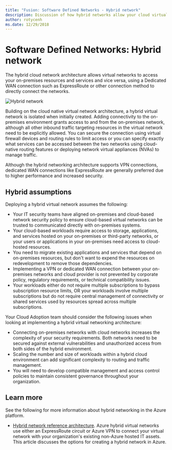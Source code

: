```yaml
---
title: "Fusion: Software Defined Networks - Hybrid network" 
description: Discussion of how hybrid networks allow your cloud virtual networks to connect to on-premises resources
author: rotycenh
ms.date: 12/29/2018
---
```


# Software Defined Networks: Hybrid network

The hybrid cloud network architecture allows virtual networks to access your on-premises resources and services and vice versa, using a Dedicated WAN connection such as ExpressRoute or other connection method to directly connect the networks.

![Hybrid network](../../../reference-architectures/hybrid-networking/images/expressroute.png)

Building on the cloud native virtual network architecture, a hybrid virtual network is isolated when initially created. Adding connectivity to the on-premises environment grants access to and from the on-premises network, although all other inbound traffic targeting resources in the virtual network need to be explicitly allowed. You can secure the connection using virtual firewall devices and routing rules to limit access or you can specify exactly what services can be accessed between the two networks using cloud-native routing features or deploying network virtual appliances (NVAs) to manage traffic.

Although the hybrid networking architecture supports VPN connections, dedicated WAN connections like ExpressRoute are generally preferred due to higher performance and increased security.

## Hybrid assumptions

Deploying a hybrid virtual network assumes the following:

- Your IT security teams have aligned on-premises and cloud-based network security policy to ensure cloud-based virtual networks can be trusted to communicated directly with on-premises systems.
- Your cloud-based workloads require access to storage, applications, and services hosted on your on-premises or third-party networks, or your users or applications in your on-premises need access to cloud-hosted resources.
- You need to migrate existing applications and services that depend on on-premises resources, but don't want to expend the resources on redevelopment to remove those dependencies.
- Implementing a VPN or dedicated WAN connection between your on-premises networks and cloud provider is not prevented by corporate policy, regulatory requirements, or technical compatibility issues.
- Your workloads either do not require multiple subscriptions to bypass subscription resource limits, OR your workloads involve multiple subscriptions but do not require central management of connectivity or shared services used by resources spread across multiple subscriptions.

Your Cloud Adoption team should consider the following issues when looking at implementing a hybrid virtual networking architecture:

- Connecting on-premises networks with cloud networks increases the complexity of your security requirements. Both networks need to be secured against external vulnerabilities and unauthorized access from both sides of the hybrid environment.
- Scaling the number and size of workloads within a hybrid cloud environment can add significant complexity to routing and traffic management.
- You will need to develop compatible management and access control policies to maintain consistent governance throughout your organization.

## Learn more

See the following for more information about hybrid networking in the Azure platform.

- [Hybrid network reference architecture](../../../reference-architectures/hybrid-networking/expressroute.md). Azure hybrid virtual networks use either an ExpressRoute circuit or Azure VPN to connect your virtual network with your organization's existing non-Azure hosted IT assets. This article discusses the options for creating a hybrid network in Azure.
